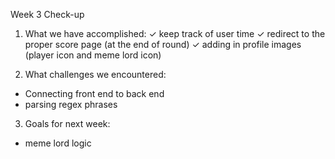 Week 3 Check-up

1. What we have accomplished:
 ✓ keep track of user time
 ✓ redirect to the proper score page (at the end of round)
 ✓ adding in profile images (player icon and meme lord icon)

2. What challenges we encountered:

- Connecting front end to back end
- parsing regex phrases

3. Goals for next week:

- meme lord logic